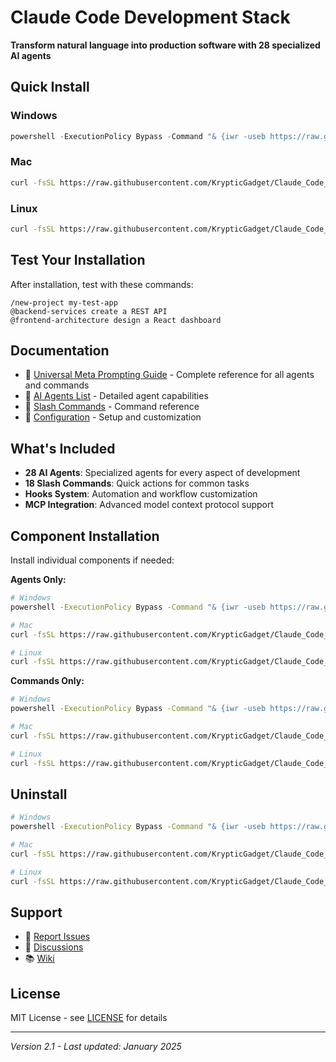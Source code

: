 # Claude Code Development Stack

**Transform natural language into production software with 28 specialized AI agents**

## Quick Install

### Windows
```powershell
powershell -ExecutionPolicy Bypass -Command "& {iwr -useb https://raw.githubusercontent.com/KrypticGadget/Claude_Code_Dev_Stack/main/installers/windows/install-all.ps1 | iex}"
```

### Mac
```bash
curl -fsSL https://raw.githubusercontent.com/KrypticGadget/Claude_Code_Dev_Stack/main/installers/macos/install-all-mac.sh | bash
```

### Linux
```bash
curl -fsSL https://raw.githubusercontent.com/KrypticGadget/Claude_Code_Dev_Stack/main/installers/linux/install-all.sh | bash
```

## Test Your Installation

After installation, test with these commands:

```
/new-project my-test-app
@backend-services create a REST API
@frontend-architecture design a React dashboard
```

## Documentation

- 📖 [Universal Meta Prompting Guide](UNIVERSAL_META_PROMPTING_GUIDE.md) - Complete reference for all agents and commands
- 🤖 [AI Agents List](docs/agents.md) - Detailed agent capabilities
- 💬 [Slash Commands](docs/commands.md) - Command reference
- 🔧 [Configuration](docs/configuration.md) - Setup and customization

## What's Included

- **28 AI Agents**: Specialized agents for every aspect of development
- **18 Slash Commands**: Quick actions for common tasks
- **Hooks System**: Automation and workflow customization
- **MCP Integration**: Advanced model context protocol support

## Component Installation

Install individual components if needed:

**Agents Only:**
```bash
# Windows
powershell -ExecutionPolicy Bypass -Command "& {iwr -useb https://raw.githubusercontent.com/KrypticGadget/Claude_Code_Dev_Stack/main/installers/windows/install-agents.ps1 | iex}"

# Mac
curl -fsSL https://raw.githubusercontent.com/KrypticGadget/Claude_Code_Dev_Stack/main/installers/macos/install-agents-mac.sh | bash

# Linux
curl -fsSL https://raw.githubusercontent.com/KrypticGadget/Claude_Code_Dev_Stack/main/installers/linux/install-agents.sh | bash
```

**Commands Only:**
```bash
# Windows
powershell -ExecutionPolicy Bypass -Command "& {iwr -useb https://raw.githubusercontent.com/KrypticGadget/Claude_Code_Dev_Stack/main/installers/windows/install-commands.ps1 | iex}"

# Mac
curl -fsSL https://raw.githubusercontent.com/KrypticGadget/Claude_Code_Dev_Stack/main/installers/macos/install-commands-mac.sh | bash

# Linux
curl -fsSL https://raw.githubusercontent.com/KrypticGadget/Claude_Code_Dev_Stack/main/installers/linux/install-commands.sh | bash
```

## Uninstall

```bash
# Windows
powershell -ExecutionPolicy Bypass -Command "& {iwr -useb https://raw.githubusercontent.com/KrypticGadget/Claude_Code_Dev_Stack/main/uninstallers/windows/uninstall-all.ps1 | iex}"

# Mac
curl -fsSL https://raw.githubusercontent.com/KrypticGadget/Claude_Code_Dev_Stack/main/uninstallers/macos/uninstall-all-mac.sh | bash

# Linux
curl -fsSL https://raw.githubusercontent.com/KrypticGadget/Claude_Code_Dev_Stack/main/uninstallers/linux/uninstall-all.sh | bash
```

## Support

- 🐛 [Report Issues](https://github.com/KrypticGadget/Claude_Code_Dev_Stack/issues)
- 💬 [Discussions](https://github.com/KrypticGadget/Claude_Code_Dev_Stack/discussions)
- 📚 [Wiki](https://github.com/KrypticGadget/Claude_Code_Dev_Stack/wiki)

## License

MIT License - see [LICENSE](LICENSE) for details

---

*Version 2.1 - Last updated: January 2025*